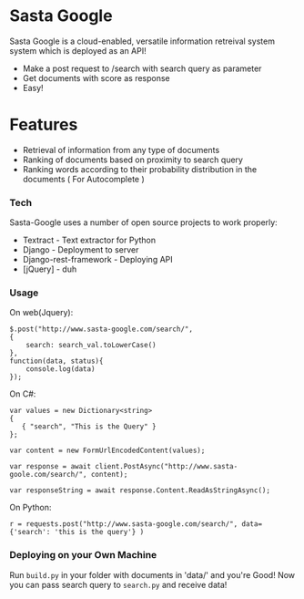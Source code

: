 # Sasta Google

Sasta Google is a cloud-enabled, versatile information retreival system system which is deployed as an API!

  - Make a post request to /search with search query as parameter
  - Get documents with score as response
  - Easy!

# Features

  - Retrieval of information from any type of documents
  - Ranking of documents based on proximity to search query
  - Ranking words according to their probability distribution in the documents ( For Autocomplete )

### Tech

Sasta-Google uses a number of open source projects to work properly:

* Textract - Text extractor for Python
* Django - Deployment to server
* Django-rest-framework - Deploying API
* [jQuery] - duh

### Usage

On web(Jquery):
```
$.post("http://www.sasta-google.com/search/",
{
    search: search_val.toLowerCase()
},
function(data, status){
    console.log(data)
});
```

On C#:
```
var values = new Dictionary<string>
{
   { "search", "This is the Query" }
};

var content = new FormUrlEncodedContent(values);

var response = await client.PostAsync("http://www.sasta-goole.com/search/", content);

var responseString = await response.Content.ReadAsStringAsync();
```

On Python:
```
r = requests.post("http://www.sasta-google.com/search/", data={'search': 'this is the query'} )
```

### Deploying on your Own Machine

Run ```build.py``` in your folder with documents in 'data/' and you're Good!
Now you can pass search query to ```search.py``` and receive data!



